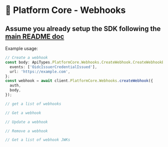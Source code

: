 # 🧍 Platform Core - Webhooks
## Assume you already setup the SDK following the [main README doc](https://github.com/Mingyang-Li/mattr-vii#readme)
Example usage:

```ts
// Create a webhook
const body: ApiTypes.PlatformCore.Webhooks.CreateWebhook.CreateWebhookBody = {
  events: ['OidcIssuerCredentialIssued'],
  url: 'https://example.com',
};
const webhook = await client.PlatformCore.Webhooks.createWebhook({
  auth,
  body,
});
```

```ts
// get a list of webhooks
```

```ts
// Get a webhook
```

```ts
// Update a webhook
```

```ts
// Remove a webhook
```

```ts
// Get a list of webhook JWKs
```